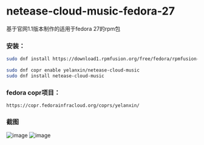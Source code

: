 # netease-cloud-music-fedora-27
基于官网1.1版本制作的适用于fedora 27的rpm包

### 安装：
```zsh
sudo dnf install https://download1.rpmfusion.org/free/fedora/rpmfusion-free-release-$(rpm -E %fedora).noarch.rpm
  
sudo dnf copr enable yelanxin/netease-cloud-music
sudo dnf install netease-cloud-music
```
### fedora copr项目：
```https://copr.fedorainfracloud.org/coprs/yelanxin/```
### 截图
![image](https://github.com/yelanxin/netease-cloud-music-fedora-27/blob/master/img.png)
![image](https://github.com/yelanxin/netease-cloud-music-fedora-27/blob/master/fedora2.png)
